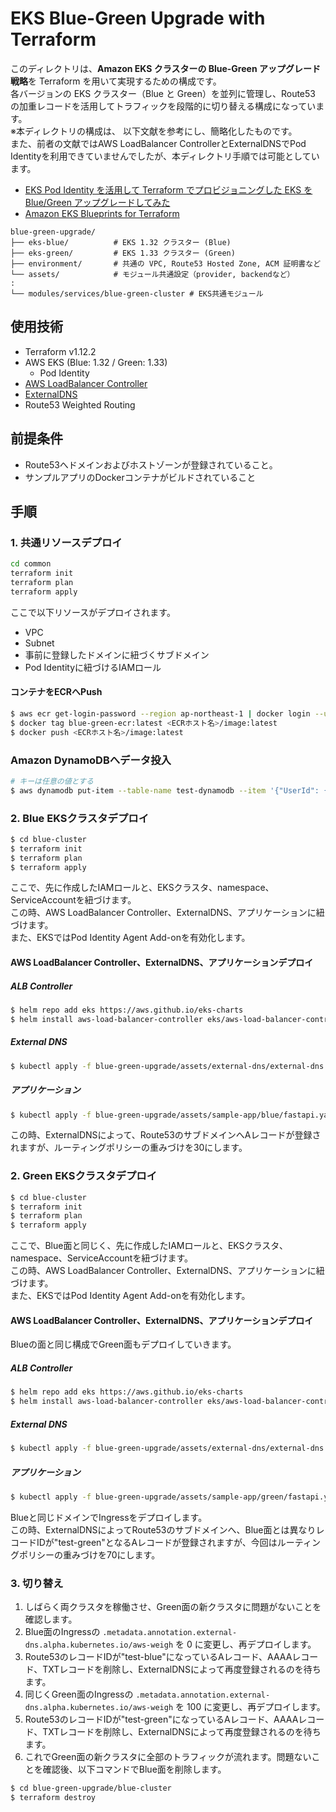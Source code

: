 # EKS Blue-Green Upgrade with Terraform

このディレクトリは、**Amazon EKS クラスターの Blue-Green アップグレード戦略**を Terraform を用いて実現するための構成です。</br>
各バージョンの EKS クラスター（Blue と Green）を並列に管理し、Route53 の加重レコードを活用してトラフィックを段階的に切り替える構成になっています。</br>
※本ディレクトリの構成は、 以下文献を参考にし、簡略化したものです。</br>
  また、前者の文献ではAWS LoadBalancer ControllerとExternalDNSでPod Identityを利用できていませんでしたが、本ディレクトリ手順では可能としています。
- [EKS Pod Identity を活用して Terraform でプロビジョニングした EKS を Blue/Green アップグレードしてみた](https://dev.classmethod.jp/articles/eks-pod-identity-terraform-blue-green-upgrade/)
- [Amazon EKS Blueprints for Terraform](https://github.com/aws-ia/terraform-aws-eks-blueprints/tree/main/patterns/blue-green-upgrade)

```
blue-green-upgrade/
├── eks-blue/          # EKS 1.32 クラスター (Blue)
├── eks-green/         # EKS 1.33 クラスター (Green)
├── environment/       # 共通の VPC, Route53 Hosted Zone, ACM 証明書など
└── assets/            # モジュール共通設定（provider, backendなど）
:
└── modules/services/blue-green-cluster # EKS共通モジュール
```

## 使用技術
- Terraform v1.12.2
- AWS EKS (Blue: 1.32 / Green: 1.33)
  - Pod Identity
- [AWS LoadBalancer Controller](https://kubernetes-sigs.github.io/aws-load-balancer-controller/v2.13/)
- [ExternalDNS](https://github.com/kubernetes-sigs/external-dns)
- Route53 Weighted Routing

## 前提条件
- Route53へドメインおよびホストゾーンが登録されていること。
- サンプルアプリのDockerコンテナがビルドされていること

## 手順
### 1. 共通リソースデプロイ
```sh
cd common
terraform init
terraform plan
terraform apply
```
ここで以下リソースがデプロイされます。
- VPC
- Subnet
- 事前に登録したドメインに紐づくサブドメイン
- Pod Identityに紐づけるIAMロール

#### コンテナをECRへPush
```sh
$ aws ecr get-login-password --region ap-northeast-1 | docker login --username AWS --password-stdin <ECRホスト名>
$ docker tag blue-green-ecr:latest <ECRホスト名>/image:latest
$ docker push <ECRホスト名>/image:latest
```

### Amazon DynamoDBへデータ投入
```sh
# キーは任意の値とする
$ aws dynamodb put-item --table-name test-dynamodb --item '{"UserId": {"S": "3"}}'
```

### 2. Blue EKSクラスタデプロイ
```sh
$ cd blue-cluster
$ terraform init
$ terraform plan
$ terraform apply
```
ここで、先に作成したIAMロールと、EKSクラスタ、namespace、ServiceAccountを紐づけます。</br>
この時、AWS LoadBalancer Controller、ExternalDNS、アプリケーションに紐づけます。</br>
また、EKSではPod Identity Agent Add-onを有効化します。

#### AWS LoadBalancer Controller、ExternalDNS、アプリケーションデプロイ
##### ALB Controller
```sh
$ helm repo add eks https://aws.github.io/eks-charts
$ helm install aws-load-balancer-controller eks/aws-load-balancer-controller -n kube-system --set clusterName=blue
```

##### External DNS
```sh
$ kubectl apply -f blue-green-upgrade/assets/external-dns/external-dns.yaml
```

##### アプリケーション
```sh
$ kubectl apply -f blue-green-upgrade/assets/sample-app/blue/fastapi.yaml
```
この時、ExternalDNSによって、Route53のサブドメインへAレコードが登録されますが、ルーティングポリシーの重みづけを30にします。

### 2. Green EKSクラスタデプロイ
```sh
$ cd blue-cluster
$ terraform init
$ terraform plan
$ terraform apply
```
ここで、Blue面と同じく、先に作成したIAMロールと、EKSクラスタ、namespace、ServiceAccountを紐づけます。</br>
この時、AWS LoadBalancer Controller、ExternalDNS、アプリケーションに紐づけます。</br>
また、EKSではPod Identity Agent Add-onを有効化します。

#### AWS LoadBalancer Controller、ExternalDNS、アプリケーションデプロイ
Blueの面と同じ構成でGreen面もデプロイしていきます。
##### ALB Controller
```sh
$ helm repo add eks https://aws.github.io/eks-charts
$ helm install aws-load-balancer-controller eks/aws-load-balancer-controller -n kube-system --set clusterName=green
```

##### External DNS
```sh
$ kubectl apply -f blue-green-upgrade/assets/external-dns/external-dns.yaml
```

##### アプリケーション
```sh
$ kubectl apply -f blue-green-upgrade/assets/sample-app/green/fastapi.yaml
```
Blueと同じドメインでIngressをデプロイします。</br>
この時、ExternalDNSによってRoute53のサブドメインへ、Blue面とは異なりレコードIDが"test-green"となるAレコードが登録されますが、今回はルーティングポリシーの重みづけを70にします。

### 3. 切り替え
1. しばらく両クラスタを稼働させ、Green面の新クラスタに問題がないことを確認します。
1. Blue面のIngressの `.metadata.annotation.external-dns.alpha.kubernetes.io/aws-weigh` を 0 に変更し、再デプロイします。
1. Route53のレコードIDが"test-blue"になっているAレコード、AAAAレコード、TXTレコードを削除し、ExternalDNSによって再度登録されるのを待ちます。
1.  同じくGreen面のIngressの `.metadata.annotation.external-dns.alpha.kubernetes.io/aws-weigh` を 100 に変更し、再デプロイします。
1. Route53のレコードIDが"test-green"になっているAレコード、AAAAレコード、TXTレコードを削除し、ExternalDNSによって再度登録されるのを待ちます。
1. これでGreen面の新クラスタに全部のトラフィックが流れます。問題ないことを確認後、以下コマンドでBlue面を削除します。
```sh
$ cd blue-green-upgrade/blue-cluster
$ terraform destroy
```
